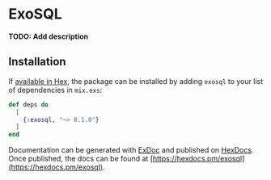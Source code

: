# ExoSQL

**TODO: Add description**

## Installation

If [available in Hex](https://hex.pm/docs/publish), the package can be installed
by adding `exosql` to your list of dependencies in `mix.exs`:

```elixir
def deps do
  [
    {:exosql, "~> 0.1.0"}
  ]
end
```

Documentation can be generated with [ExDoc](https://github.com/elixir-lang/ex_doc)
and published on [HexDocs](https://hexdocs.pm). Once published, the docs can
be found at [https://hexdocs.pm/exosql](https://hexdocs.pm/exosql).

